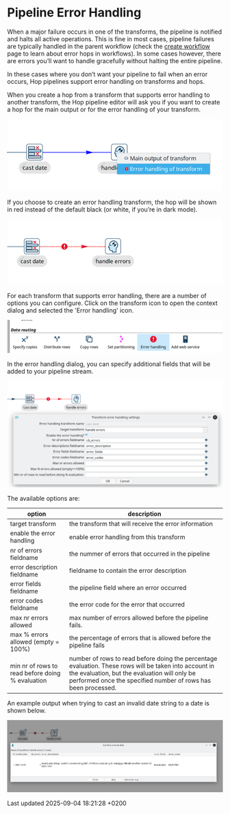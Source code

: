<div id="header">

# Pipeline Error Handling

</div>

<div id="content">

<div class="paragraph">

When a major failure occurs in one of the transforms, the pipeline is notified and halts all active operations. This is fine in most cases, pipeline failures are typically handled in the parent workflow (check the [create workflow](/workflow/create-workflow.Md7FxafVDC) page to learn about error hops in workflows). In some cases however, there are errors you’ll want to handle gracefully without halting the entire pipeline.

</div>

<div class="paragraph">

In these cases where you don’t want your pipeline to fail when an error occurs, Hop pipelines support error handling on transforms and hops.

</div>

<div class="paragraph">

When you create a hop from a transform that supports error handling to another transform, the Hop pipeline editor will ask you if you want to create a hop for the main output or for the error handling of your transform.

</div>

<div class="paragraph">

<span class="image">![Error handling hop option](/images/error-handling-hop-option.png)</span>

</div>

<div class="paragraph">

If you choose to create an error handling transform, the hop will be shown in red instead of the default black (or white, if you’re in dark mode).

</div>

<div class="paragraph">

<span class="image">![Error handling hop](/images/error-handling-hop.png)</span>

</div>

<div class="paragraph">

For each transform that supports error handling, there are a number of options you can configure. Click on the transform icon to open the context dialog and selected the 'Error handling' icon.

</div>

<div class="paragraph">

<span class="image">![Error handling context dialog](/images/error-handling-context-dialog.png)</span>

</div>

<div class="paragraph">

In the error handling dialog, you can specify additional fields that will be added to your pipeline stream.

</div>

<div class="paragraph">

<span class="image">![Error handling dialog](/images/error-handling-dialog.png)</span>

</div>

<div class="paragraph">

The available options are:

</div>

| option                                           | description                                                                                                                                                                                                             |
| ------------------------------------------------ | ----------------------------------------------------------------------------------------------------------------------------------------------------------------------------------------------------------------------- |
| target transform                                 | the transform that will receive the error information                                                                                                                                                                   |
| enable the error handling                        | enable error handling from this transform                                                                                                                                                                               |
| nr of errors fieldname                           | the nummer of errors that occurred in the pipeline                                                                                                                                                                      |
| error description fieldname                      | fieldname to contain the error description                                                                                                                                                                              |
| error fields fieldname                           | the pipeline field where an error occurred                                                                                                                                                                              |
| error codes fieldname                            | the error code for the error that occurred                                                                                                                                                                              |
| max nr errors allowed                            | max number of errors allowed before the pipeline fails.                                                                                                                                                                 |
| max % errors allowed (empty = 100%)              | the percentage of errors that is allowed before the pipeline fails                                                                                                                                                      |
| min nr of rows to read before doing % evaluation | number of rows to read before doing the percentage evaluation. These rows will be taken into account in the evaluation, but the evaluation will only be performed once the specified number of rows has been processed. |

<div class="paragraph">

An example output when trying to cast an invalid date string to a date is shown below.

</div>

<div class="paragraph">

<span class="image">![Error handling output](/images/error-handling-output.png)</span>

</div>

</div>

<div id="footer">

<div id="footer-text">

Last updated 2025-09-04 18:21:28 +0200

</div>

</div>

